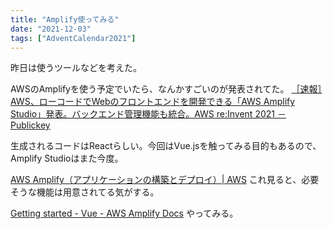 ```yaml
---
title: "Amplify使ってみる"
date: "2021-12-03"
tags: ["AdventCalendar2021"]
---
```


昨日は使うツールなどを考えた。

AWSのAmplifyを使う予定でいたら、なんかすごいのが発表されてた。
[［速報］AWS、ローコードでWebのフロントエンドを開発できる「AWS Amplify Studio」発表。バックエンド管理機能も統合。AWS re:Invent 2021 － Publickey](https://www.publickey1.jp/blog/21/awswebaws_amplify_studioaws_reinvent_2021.html)

生成されるコードはReactらしい。今回はVue.jsを触ってみる目的もあるので、Amplify Studioはまた今度。

[AWS Amplify（アプリケーションの構築とデプロイ）| AWS](https://aws.amazon.com/jp/amplify/)
これ見ると、必要そうな機能は用意されてる気がする。

[Getting started - Vue - AWS Amplify Docs](https://docs.amplify.aws/start/q/integration/vue/)
やってみる。
